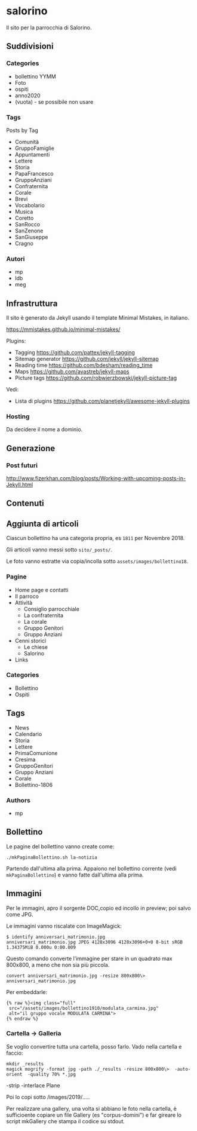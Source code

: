 # salorino

Il sito per la parrocchia di Salorino.

## Suddivisioni

### Categories

- bollettino YYMM
- Foto
- ospiti
- anno2020
- (vuota)   - se possibile non usare

### Tags



Posts by Tag

- Comunità
- GruppoFamiglie
- Appuntamenti
- Lettere
- Storia
- PapaFrancesco
- GruppoAnziani
- Confraternita
- Corale
- Brevi
- Vocabolario
- Musica
- Coretto
- SanRocco
- SanZenone
- SanGiuseppe
- Cragno



### Autori

- mp
- ldb
- meg





## Infrastruttura

Il sito è generato da Jekyll usando il template Minimal Mistakes, in italiano.

https://mmistakes.github.io/minimal-mistakes/




Plugins:
- Tagging https://github.com/pattex/jekyll-tagging
- Sitemap generator https://github.com/jekyll/jekyll-sitemap
- Reading time https://github.com/bdesham/reading_time
- Maps https://github.com/ayastreb/jekyll-maps
- Picture tags https://github.com/robwierzbowski/jekyll-picture-tag
 

Vedi:
- Lista di plugins https://github.com/planetjekyll/awesome-jekyll-plugins


### Hosting

Da decidere il nome a dominio.


## Generazione

### Post futuri

http://www.fizerkhan.com/blog/posts/Working-with-upcoming-posts-in-Jekyll.html







## Contenuti 

## Aggiunta di articoli

Ciascun bollettino ha una categoria propria, es `1811` per Novembre 2018.

Gli articoli vanno messi sotto `sito/_posts/`.

Le foto vanno estratte via copia/incolla sotto `assets/images/bollettino18`.





### Pagine

- Home page e contatti
- Il parroco
- Attività
  * Consiglio parrocchiale
  * La confraternita
  * La corale
  * Gruppo Genitori
  * Gruppo Anziani
- Cenni storici
  * Le chiese
  * Salorino
- Links

### Categories

- Bollettino
- Ospiti


## Tags

- News
- Calendario
- Storia
- Lettere
- PrimaComunione
- Cresima
- GruppoGenitori
- Gruppo Anziani
- Corale
- Bollettino-1806

### Authors

- mp


## Bollettino

Le pagine del bollettino vanno create come:

    ./mkPaginaBollettino.sh la-notizia

Partendo dall'ultima alla prima. Appaiono nel bollettino corrente (vedi `mkPaginaBollettino`) 
e vanno fatte dall'ultima alla prima.



## Immagini

Per le immagini, apro il sorgente DOC,copio ed incollo in preview;  poi salvo come JPG.

Le immagini vanno riscalate con ImageMagick:


	$ identify anniversari_matrimonio.jpg
	anniversari_matrimonio.jpg JPEG 4128x3096 4128x3096+0+0 8-bit sRGB 1.34375MiB 0.000u 0:00.009

Questo comando converte l'immagine per stare in un quadrato max 800x800, a meno che non sia più piccola. 

	convert anniversari_matrimonio.jpg -resize 800x800\>  anniversari_matrimonio.jpg


Per embeddarle:

    {% raw %}<img class="full"
     src="/assets/images/bollettino1910/modulata_carmina.jpg" 
     alt="il gruppo vocale MODULATA CARMINA">
    {% endraw %}


### Cartella -> Galleria

Se voglio convertire tutta una cartella, posso farlo. Vado nella cartella e faccio:


    mkdir _results
    magick mogrify -format jpg -path ./_results -resize 800x800\>  -auto-orient  -quality 70% *.jpg

-strip -interlace Plane

Poi lo copi sotto /images/2019/.....

Per realizzare una gallery, una volta si abbiano le foto nella cartella, è sufficioente copiare un file Gallery (es "corpus-domini")
e far gireare lo script mkGallery che stampa il codice su stdout.



